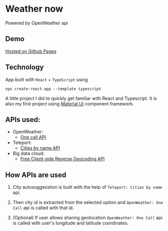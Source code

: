 # Weather now

Powered by OpenWeather api

## Demo

[Hosted on Github Pages]()

## Technology

App built with `React` + `TypeScript` using

```
npx create-react-app --template typescript
```

A little project I did to quickly get familiar with React and Typescript. It is also my first project using [Material UI](https://material-ui.com/) component framework.

## APIs used:

- OpenWeather:
  - [One call API](https://openweathermap.org/api/one-call-api#current)
- Teleport:
  - [Cities by name API](http://developers.teleport.org/api/reference/#!/cities/searchCities)
- Big data cloud:
  - [Free Client-side Reverse Geocoding API](https://www.bigdatacloud.com/geocoding-apis/free-reverse-geocode-to-city-api)

## How APIs are used

1. City autosuggesstion is built with the help of `Teleport: Cities by name` api.

2. Then city id is extracted from the selected option and `OpenWeather: One Call` api is called with that id.

3. (Optional) If user allows sharing geolocation `OpenWeather: One Call` api is called with user's longitude and latitude coordinates.
